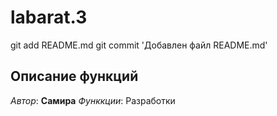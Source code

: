 # labarat.3
git add README.md
git commit 'Добавлен файл README.md'
## Описание функций
_Автор_: **Самира**
_Функкции_: Разработки
